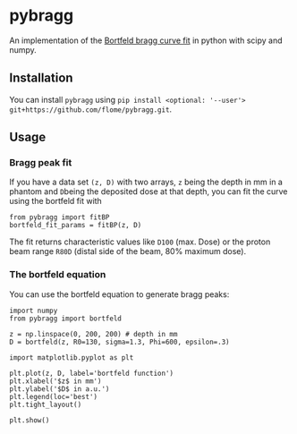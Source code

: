 # pybragg
An implementation of the [Bortfeld bragg curve fit](https://pubmed.ncbi.nlm.nih.gov/9434986/) in python with scipy and numpy.

## Installation

You can install `pybragg` using `pip install <optional: '--user'> git+https://github.com/flome/pybragg.git`.

## Usage

### Bragg peak fit
If you have a data set `(z, D)` with two arrays, `z` being the depth in mm in a phantom and `D`being the deposited dose at that depth, you can fit the curve using the bortfeld fit with
```
from pybragg import fitBP
bortfeld_fit_params = fitBP(z, D)
```

The fit returns characteristic values like `D100` (max. Dose) or the proton beam range `R80D` (distal side of the beam, 80\% maximum dose).

### The bortfeld equation
You can use the bortfeld equation to generate bragg peaks:
```
import numpy
from pybragg import bortfeld

z = np.linspace(0, 200, 200) # depth in mm
D = bortfeld(z, R0=130, sigma=1.3, Phi=600, epsilon=.3)

import matplotlib.pyplot as plt

plt.plot(z, D, label='bortfeld function')
plt.xlabel('$z$ in mm')
plt.ylabel('$D$ in a.u.')
plt.legend(loc='best')
plt.tight_layout()

plt.show()
```
